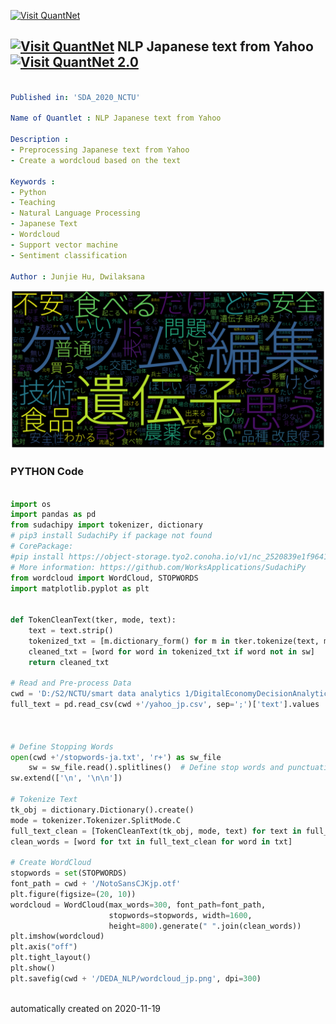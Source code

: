 [<img src="https://github.com/QuantLet/Styleguide-and-FAQ/blob/master/pictures/banner.png" width="888" alt="Visit QuantNet">](http://quantlet.de/)

## [<img src="https://github.com/QuantLet/Styleguide-and-FAQ/blob/master/pictures/qloqo.png" alt="Visit QuantNet">](http://quantlet.de/) **NLP Japanese text from Yahoo** [<img src="https://github.com/QuantLet/Styleguide-and-FAQ/blob/master/pictures/QN2.png" width="60" alt="Visit QuantNet 2.0">](http://quantlet.de/)

```yaml

Published in: 'SDA_2020_NCTU'

Name of Quantlet : NLP Japanese text from Yahoo

Description :
- Preprocessing Japanese text from Yahoo
- Create a wordcloud based on the text

Keywords :
- Python
- Teaching
- Natural Language Processing
- Japanese Text
- Wordcloud
- Support vector machine
- Sentiment classification

Author : Junjie Hu, Dwilaksana
```

![Picture1](wordcloud_jp.png)

### PYTHON Code
```python

import os
import pandas as pd
from sudachipy import tokenizer, dictionary
# pip3 install SudachiPy if package not found
# CorePackage:
#pip install https://object-storage.tyo2.conoha.io/v1/nc_2520839e1f9641b08211a5c85243124a/sudachi/SudachiDict_core-20191030.tar.gz
# More information: https://github.com/WorksApplications/SudachiPy
from wordcloud import WordCloud, STOPWORDS
import matplotlib.pyplot as plt


def TokenCleanText(tker, mode, text):
    text = text.strip()
    tokenized_txt = [m.dictionary_form() for m in tker.tokenize(text, mode)]
    cleaned_txt = [word for word in tokenized_txt if word not in sw]
    return cleaned_txt

# Read and Pre-process Data
cwd = 'D:/S2/NCTU/smart data analytics 1/DigitalEconomyDecisionAnalytics-master/DEDA_NLP'
full_text = pd.read_csv(cwd +'/yahoo_jp.csv', sep=';')['text'].values



# Define Stopping Words
open(cwd +'/stopwords-ja.txt', 'r+') as sw_file
    sw = sw_file.read().splitlines()  # Define stop words and punctuation, not perfect!
sw.extend(['\n', '\n\n'])

# Tokenize Text
tk_obj = dictionary.Dictionary().create()
mode = tokenizer.Tokenizer.SplitMode.C
full_text_clean = [TokenCleanText(tk_obj, mode, text) for text in full_text]
clean_words = [word for txt in full_text_clean for word in txt]

# Create WordCloud
stopwords = set(STOPWORDS)
font_path = cwd + '/NotoSansCJKjp.otf'
plt.figure(figsize=(20, 10))
wordcloud = WordCloud(max_words=300, font_path=font_path,
                      stopwords=stopwords, width=1600,
                      height=800).generate(" ".join(clean_words))
plt.imshow(wordcloud)
plt.axis("off")
plt.tight_layout()
plt.show()
plt.savefig(cwd + '/DEDA_NLP/wordcloud_jp.png', dpi=300)



```

automatically created on 2020-11-19